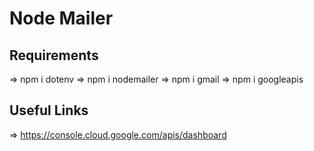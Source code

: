 # Node Mailer

## Requirements 
 
   => npm i dotenv 
   => npm i nodemailer
   => npm i gmail 
   => npm i googleapis

## Useful Links

   => https://console.cloud.google.com/apis/dashboard